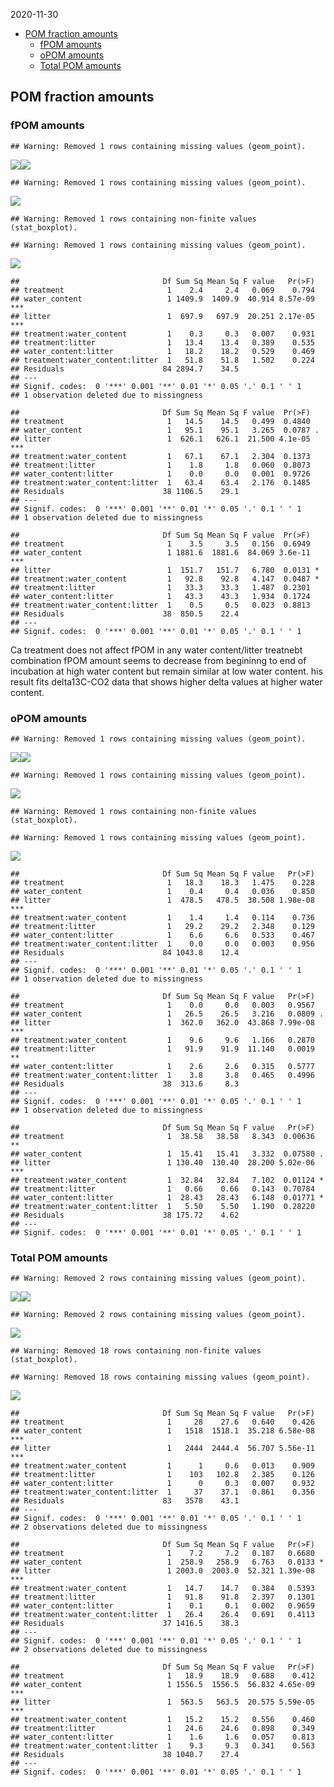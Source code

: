 2020-11-30

  - [POM fraction amounts](#pom-fraction-amounts)
      - [fPOM amounts](#fpom-amounts)
      - [oPOM amounts](#opom-amounts)
      - [Total POM amounts](#total-pom-amounts)

## POM fraction amounts

### fPOM amounts

    ## Warning: Removed 1 rows containing missing values (geom_point).

![](fractions_files/figure-gfm/fPOM-1.png)<!-- -->![](fractions_files/figure-gfm/fPOM-2.png)<!-- -->

    ## Warning: Removed 1 rows containing missing values (geom_point).

![](fractions_files/figure-gfm/fPOM-3.png)<!-- -->

    ## Warning: Removed 1 rows containing non-finite values (stat_boxplot).
    
    ## Warning: Removed 1 rows containing missing values (geom_point).

![](fractions_files/figure-gfm/fPOM-4.png)<!-- -->

    ##                                Df Sum Sq Mean Sq F value   Pr(>F)    
    ## treatment                       1    2.4     2.4   0.069    0.794    
    ## water_content                   1 1409.9  1409.9  40.914 8.57e-09 ***
    ## litter                          1  697.9   697.9  20.251 2.17e-05 ***
    ## treatment:water_content         1    0.3     0.3   0.007    0.931    
    ## treatment:litter                1   13.4    13.4   0.389    0.535    
    ## water_content:litter            1   18.2    18.2   0.529    0.469    
    ## treatment:water_content:litter  1   51.8    51.8   1.502    0.224    
    ## Residuals                      84 2894.7    34.5                     
    ## ---
    ## Signif. codes:  0 '***' 0.001 '**' 0.01 '*' 0.05 '.' 0.1 ' ' 1
    ## 1 observation deleted due to missingness

    ##                                Df Sum Sq Mean Sq F value  Pr(>F)    
    ## treatment                       1   14.5    14.5   0.499  0.4840    
    ## water_content                   1   95.1    95.1   3.265  0.0787 .  
    ## litter                          1  626.1   626.1  21.500 4.1e-05 ***
    ## treatment:water_content         1   67.1    67.1   2.304  0.1373    
    ## treatment:litter                1    1.8     1.8   0.060  0.8073    
    ## water_content:litter            1    0.0     0.0   0.001  0.9726    
    ## treatment:water_content:litter  1   63.4    63.4   2.176  0.1485    
    ## Residuals                      38 1106.5    29.1                    
    ## ---
    ## Signif. codes:  0 '***' 0.001 '**' 0.01 '*' 0.05 '.' 0.1 ' ' 1
    ## 1 observation deleted due to missingness

    ##                                Df Sum Sq Mean Sq F value  Pr(>F)    
    ## treatment                       1    3.5     3.5   0.156  0.6949    
    ## water_content                   1 1881.6  1881.6  84.069 3.6e-11 ***
    ## litter                          1  151.7   151.7   6.780  0.0131 *  
    ## treatment:water_content         1   92.8    92.8   4.147  0.0487 *  
    ## treatment:litter                1   33.3    33.3   1.487  0.2301    
    ## water_content:litter            1   43.3    43.3   1.934  0.1724    
    ## treatment:water_content:litter  1    0.5     0.5   0.023  0.8813    
    ## Residuals                      38  850.5    22.4                    
    ## ---
    ## Signif. codes:  0 '***' 0.001 '**' 0.01 '*' 0.05 '.' 0.1 ' ' 1

Ca treatment does not affect fPOM in any water content/litter treatnebt
combination fPOM amount seems to decrease from begininng to end of
incubation at high water content but remain similar at low water
content. his result fits delta13C-CO2 data that shows higher delta
values at higher water content.

### oPOM amounts

    ## Warning: Removed 1 rows containing missing values (geom_point).

![](fractions_files/figure-gfm/oPOM-1.png)<!-- -->![](fractions_files/figure-gfm/oPOM-2.png)<!-- -->

    ## Warning: Removed 1 rows containing missing values (geom_point).

![](fractions_files/figure-gfm/oPOM-3.png)<!-- -->

    ## Warning: Removed 1 rows containing non-finite values (stat_boxplot).
    
    ## Warning: Removed 1 rows containing missing values (geom_point).

![](fractions_files/figure-gfm/oPOM-4.png)<!-- -->

    ##                                Df Sum Sq Mean Sq F value   Pr(>F)    
    ## treatment                       1   18.3    18.3   1.475    0.228    
    ## water_content                   1    0.4     0.4   0.036    0.850    
    ## litter                          1  478.5   478.5  38.508 1.98e-08 ***
    ## treatment:water_content         1    1.4     1.4   0.114    0.736    
    ## treatment:litter                1   29.2    29.2   2.348    0.129    
    ## water_content:litter            1    6.6     6.6   0.533    0.467    
    ## treatment:water_content:litter  1    0.0     0.0   0.003    0.956    
    ## Residuals                      84 1043.8    12.4                     
    ## ---
    ## Signif. codes:  0 '***' 0.001 '**' 0.01 '*' 0.05 '.' 0.1 ' ' 1
    ## 1 observation deleted due to missingness

    ##                                Df Sum Sq Mean Sq F value   Pr(>F)    
    ## treatment                       1    0.0     0.0   0.003   0.9567    
    ## water_content                   1   26.5    26.5   3.216   0.0809 .  
    ## litter                          1  362.0   362.0  43.868 7.99e-08 ***
    ## treatment:water_content         1    9.6     9.6   1.166   0.2870    
    ## treatment:litter                1   91.9    91.9  11.140   0.0019 ** 
    ## water_content:litter            1    2.6     2.6   0.315   0.5777    
    ## treatment:water_content:litter  1    3.8     3.8   0.465   0.4996    
    ## Residuals                      38  313.6     8.3                     
    ## ---
    ## Signif. codes:  0 '***' 0.001 '**' 0.01 '*' 0.05 '.' 0.1 ' ' 1
    ## 1 observation deleted due to missingness

    ##                                Df Sum Sq Mean Sq F value   Pr(>F)    
    ## treatment                       1  38.58   38.58   8.343  0.00636 ** 
    ## water_content                   1  15.41   15.41   3.332  0.07580 .  
    ## litter                          1 130.40  130.40  28.200 5.02e-06 ***
    ## treatment:water_content         1  32.84   32.84   7.102  0.01124 *  
    ## treatment:litter                1   0.66    0.66   0.143  0.70784    
    ## water_content:litter            1  28.43   28.43   6.148  0.01771 *  
    ## treatment:water_content:litter  1   5.50    5.50   1.190  0.28220    
    ## Residuals                      38 175.72    4.62                     
    ## ---
    ## Signif. codes:  0 '***' 0.001 '**' 0.01 '*' 0.05 '.' 0.1 ' ' 1

### Total POM amounts

    ## Warning: Removed 2 rows containing missing values (geom_point).

![](fractions_files/figure-gfm/total%20POM-1.png)<!-- -->![](fractions_files/figure-gfm/total%20POM-2.png)<!-- -->

    ## Warning: Removed 2 rows containing missing values (geom_point).

![](fractions_files/figure-gfm/total%20POM-3.png)<!-- -->

    ## Warning: Removed 18 rows containing non-finite values (stat_boxplot).

    ## Warning: Removed 18 rows containing missing values (geom_point).

![](fractions_files/figure-gfm/total%20POM-4.png)<!-- -->

    ##                                Df Sum Sq Mean Sq F value   Pr(>F)    
    ## treatment                       1     28    27.6   0.640    0.426    
    ## water_content                   1   1518  1518.1  35.218 6.58e-08 ***
    ## litter                          1   2444  2444.4  56.707 5.56e-11 ***
    ## treatment:water_content         1      1     0.6   0.013    0.909    
    ## treatment:litter                1    103   102.8   2.385    0.126    
    ## water_content:litter            1      0     0.3   0.007    0.932    
    ## treatment:water_content:litter  1     37    37.1   0.861    0.356    
    ## Residuals                      83   3578    43.1                     
    ## ---
    ## Signif. codes:  0 '***' 0.001 '**' 0.01 '*' 0.05 '.' 0.1 ' ' 1
    ## 2 observations deleted due to missingness

    ##                                Df Sum Sq Mean Sq F value   Pr(>F)    
    ## treatment                       1    7.2     7.2   0.187   0.6680    
    ## water_content                   1  258.9   258.9   6.763   0.0133 *  
    ## litter                          1 2003.0  2003.0  52.321 1.39e-08 ***
    ## treatment:water_content         1   14.7    14.7   0.384   0.5393    
    ## treatment:litter                1   91.8    91.8   2.397   0.1301    
    ## water_content:litter            1    0.1     0.1   0.002   0.9659    
    ## treatment:water_content:litter  1   26.4    26.4   0.691   0.4113    
    ## Residuals                      37 1416.5    38.3                     
    ## ---
    ## Signif. codes:  0 '***' 0.001 '**' 0.01 '*' 0.05 '.' 0.1 ' ' 1
    ## 2 observations deleted due to missingness

    ##                                Df Sum Sq Mean Sq F value   Pr(>F)    
    ## treatment                       1   18.9    18.9   0.688    0.412    
    ## water_content                   1 1556.5  1556.5  56.832 4.65e-09 ***
    ## litter                          1  563.5   563.5  20.575 5.59e-05 ***
    ## treatment:water_content         1   15.2    15.2   0.556    0.460    
    ## treatment:litter                1   24.6    24.6   0.898    0.349    
    ## water_content:litter            1    1.6     1.6   0.057    0.813    
    ## treatment:water_content:litter  1    9.3     9.3   0.341    0.563    
    ## Residuals                      38 1040.7    27.4                     
    ## ---
    ## Signif. codes:  0 '***' 0.001 '**' 0.01 '*' 0.05 '.' 0.1 ' ' 1
